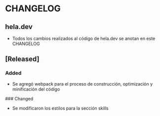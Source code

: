 # CHANGELOG

## hela.dev

- Todos los cambios realizados al código de hela.dev se anotan en este CHANGELOG

## [Released]
### Added
- Se agregó webpack para el proceso de construcción, optimización y minificación del código

### Changed
- Se modificaron los estilos para la sección skills
